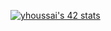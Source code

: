<a href="https://github.com/oakoudad/badge42"><img src="https://badge.mediaplus.ma/darkblue/yhoussai" alt="yhoussai's 42 stats" /></a>
